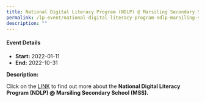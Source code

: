 ```yaml
---
title: National Digital Literacy Program (NDLP) @ Marsiling Secondary School (MSS)
permalink: /lp-event/national-digital-literacy-program-ndlp-marsiling-secondary-school-mss/
description: ""
---
```

#### Event Details

*   **Start:** 2022-01-11
*   **End:** 2022-10-31

**Description:**

Click on the [LINK](/national-digital-literacy-program-ndpl-marsiling-secondary-school/) to find out more about the **National Digital Literacy Program (NDLP) @ Marsiling Secondary School (MSS).**